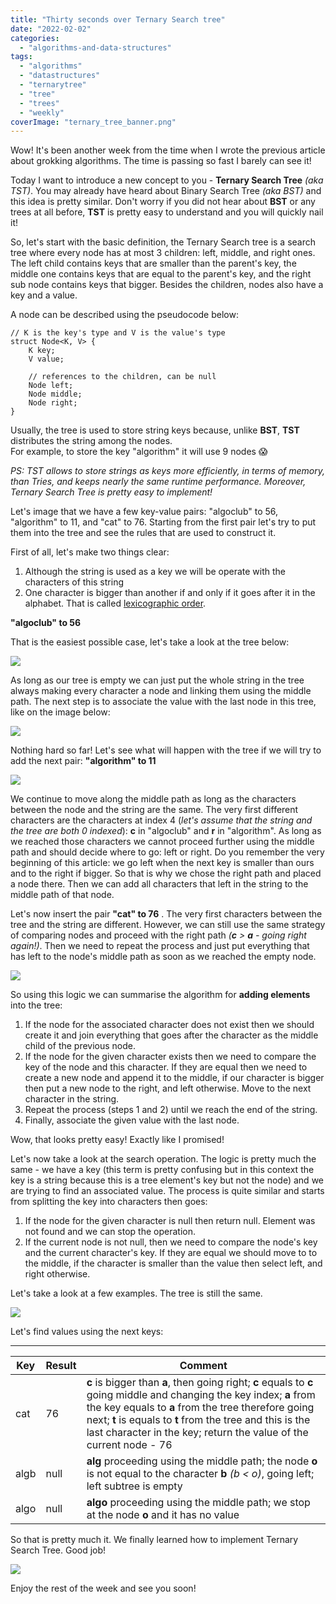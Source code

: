 ```yaml
---
title: "Thirty seconds over Ternary Search tree"
date: "2022-02-02"
categories: 
  - "algorithms-and-data-structures"
tags: 
  - "algorithms"
  - "datastructures"
  - "ternarytree"
  - "tree"
  - "trees"
  - "weekly"
coverImage: "ternary_tree_banner.png"
---
```


Wow! It's been another week from the time when I wrote the previous article about grokking algorithms. The time is passing so fast I barely can see it!

Today I want to introduce a new concept to you - **Ternary Search Tree** _(aka TST)_. You may already have heard about Binary Search Tree _(aka BST)_ and this idea is pretty similar. Don't worry if you did not hear about **BST** or any trees at all before, **TST** is pretty easy to understand and you will quickly nail it!

So, let's start with the basic definition, the Ternary Search tree is a search tree where every node has at most 3 children: left, middle, and right ones. The left child contains keys that are smaller than the parent's key, the middle one contains keys that are equal to the parent's key, and the right sub node contains keys that bigger. Besides the children, nodes also have a key and a value.

A node can be described using the pseudocode below:

```
// K is the key's type and V is the value's type
struct Node<K, V> {
    K key;
    V value;

    // references to the children, can be null
    Node left;
    Node middle;
    Node right;
}
```

Usually, the tree is used to store string keys because, unlike **BST**, **TST** distributes the string among the nodes.  
For example, to store the key "algorithm" it will use 9 nodes 😱

_PS: TST allows to store strings as keys more efficiently, in terms of memory, than Tries, and keeps nearly the same runtime performance. Moreover, Ternary Search Tree is pretty easy to implement!_

Let's image that we have a few key-value pairs: "algoclub" to 56, "algorithm" to 11, and "cat" to 76. Starting from the first pair let's try to put them into the tree and see the rules that are used to construct it.

First of all, let's make two things clear:

1. Although the string is used as a key we will be operate with the characters of this string
2. One character is bigger than another if and only if it goes after it in the alphabet. That is called [lexicographic order](https://en.wikipedia.org/wiki/Lexicographic_order).

**"algoclub" to 56**

That is the easiest possible case, let's take a look at the tree below:

![](images/tst_1.jpeg)

As long as our tree is empty we can just put the whole string in the tree always making every character a node and linking them using the middle path. The next step is to associate the value with the last node in this tree, like on the image below:

![](images/tst_2.jpeg)

Nothing hard so far! Let's see what will happen with the tree if we will try to add the next pair: **"algorithm" to 11**

![](images/tst_3.jpeg)

We continue to move along the middle path as long as the characters between the node and the string are the same. The very first different characters are the characters at index 4 (_let's assume that the string and the tree are both 0 indexed_): **c** in "algoclub" and **r** in "algorithm". As long as we reached those characters we cannot proceed further using the middle path and should decide where to go: left or right. Do you remember the very beginning of this article: we go left when the next key is smaller than ours and to the right if bigger. So that is why we chose the right path and placed a node there. Then we can add all characters that left in the string to the middle path of that node.

Let's now insert the pair **"cat" to 76** . The very first characters between the tree and the string are different. However, we can still use the same strategy of comparing nodes and proceed with the right path _(**c** > **a** - going right again!)_. Then we need to repeat the process and just put everything that has left to the node's middle path as soon as we reached the empty node.

![](images/right.gif)

So using this logic we can summarise the algorithm for **adding elements** into the tree:

1. If the node for the associated character does not exist then we should create it and join everything that goes after the character as the middle child of the previous node.
2. If the node for the given character exists then we need to compare the key of the node and this character. If they are equal then we need to create a new node and append it to the middle, if our character is bigger then put a new node to the right, and left otherwise. Move to the next character in the string.
3. Repeat the process (steps 1 and 2) until we reach the end of the string.
4. Finally, associate the given value with the last node.

Wow, that looks pretty easy! Exactly like I promised!

Let's now take a look at the search operation. The logic is pretty much the same - we have a key (this term is pretty confusing but in this context the key is a string because this is a tree element's key but not the node) and we are trying to find an associated value. The process is quite similar and starts from splitting the key into characters then goes:

1. If the node for the given character is null then return null. Element was not found and we can stop the operation.
2. If the current node is not null, then we need to compare the node's key and the current character's key. If they are equal we should move to to the middle, if the character is smaller than the value then select left, and right otherwise.

Let's take a look at a few examples. The tree is still the same.

![](images/tst_4-397x1024.jpeg)

Let's find values using the next keys:

* * *

| **Key** | **Result** | **Comment** |
| --- | --- | --- |
| cat | 76 | **c** is bigger than **a**, then going right; **c** equals to **c** going middle and changing the key index; **a** from the key equals to **a** from the tree therefore going next; **t** is equals to **t** from the tree and this is the last character in the key; return the value of the current node - 76 |
| algb | null | **alg** proceeding using the middle path; the node **o** is not equal to the character **b** _(b < o)_, going left; left subtree is empty |
| algo | null | **algo** proceeding using the middle path; we stop at the node **o** and it has no value |

So that is pretty much it. We finally learned how to implement Ternary Search Tree. Good job!

![](images/done.gif)

Enjoy the rest of the week and see you soon!
